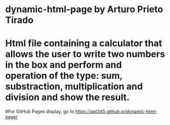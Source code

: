 # dynamic-html-page by Arturo Prieto Tirado
# Html file containing a calculator that allows the user to write two numbers in the box and perform and operation of the type: sum, substraction, multiplication and division and show the result.

#For GitHub Pages display, go to  https://apt345.github.io/dynamic-html-page/
